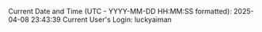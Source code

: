 Current Date and Time (UTC - YYYY-MM-DD HH:MM:SS formatted): 2025-04-08 23:43:39
Current User's Login: luckyaiman
